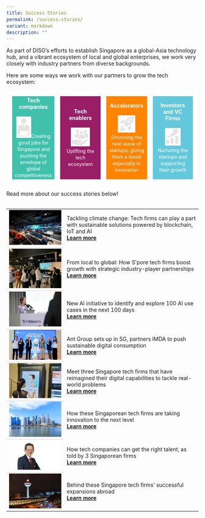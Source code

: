 ```yaml
---
title: Success Stories
permalink: /success-stories/
variant: markdown
description: ""
---
```

As part of DISG’s efforts to establish Singapore as a global-Asia technology hub, and a vibrant ecosystem of local and global enterprises, we work very closely with industry partners from diverse backgrounds.  

Here are some ways we work with our partners to grow the tech ecosystem:  
<table>
	<tbody><tr>
		<td style="background:#40c1ac; color:white; text-align: center; border: 15px solid white; width:25%;">
			<b>Tech companies</b>
			<br><br><img style="max-width: 40%" src="/images/Stickers/techcompanies.png"><span style="font-size:0.9em;">Creating good jobs for Singapore and pushing the envelope of global competitiveness </span>
		</td>
		<td style="background:#991e66; color:white; text-align: center; border: 15px solid white; width:25%;">
			<b>Tech enablers</b>
			<br><br><img style="max-width: 55%" src="/images/Stickers/techenablers.png"><span style="font-size:0.9em;">Uplifting the tech ecosystem</span>
		</td>
		<td style="background:#ff8400; color:white; text-align: center; border: 15px solid white; width:25%;">
			<b>Accelerators</b>
			<br><br><img style="max-width: 50%" src="/images/Stickers/accelerators.png"><span style="font-size:0.9em;">Grooming the next wave of startups, giving them a boost especially in innovation</span>
		</td>
		<td style="background:#63c8dc; color:white; text-align: center; border: 15px solid white; width:25%;">
			<b>Investors and VC Firms</b>
			<br><br><img style="max-width: 45%" src="/images/Stickers/investors.png"><span style="font-size:0.9em;">Nurturing the startups and supporting their growth </span>
		</td>
	</tr>
</tbody></table>
Read more about our success stories below! 
<br><br>
<table>
	<!-- 1ST OR MIDDLE ROWS -->
	<tbody><tr>
		<td style="width:30%; vertical-align:middle; border-bottom: 0.75px solid lightgrey">
			<img src="/images/Success%20Stories%20Images/story1.jpg">
		</td>
		<td style="vertical-align:middle;">Tackling climate change: Tech firms can play a part with sustainable solutions powered by blockchain, IoT and AI
			<br><b><a target="_blank" href="https://www.businesstimes.com.sg/startups-tech/imda-tackling-climate-change-tech-firms-can-play-a-part-with-sustainable-solutions-powered-by-blockchain-IoT-and-AI">Learn more</a></b>
		</td>
    </tr>
		<tr>
		<td style="width:30%; vertical-align:middle; border-bottom: 0.75px solid lightgrey">
			<img src="/images/Success%20Stories%20Images/story2.png">
		</td>
		<td style="vertical-align:middle;">From local to global: How S'pore tech firms boost growth with strategic industry-player partnerships
			<br><b><a target="_blank" href="https://www.businesstimes.com.sg/startups-tech/technology/imda-from-local-to-global-how-singapore-tech-firms-boost-growth-with-strategic-industry-player-partnerships">Learn more</a></b>
		</td>
    </tr>
		<tr>
		<td style="width:30%; vertical-align:middle; border-bottom: 0.75px solid lightgrey">
			<img src="/images/Success%20Stories%20Images/story3.png">
		</td>
		<td style="vertical-align:middle;">New AI initiative to identify and explore 100 AI use cases in the next 100 days
			<br><b><a target="_blank" href="https://www.straitstimes.com/tech/new-ai-initiative-to-identify-and-address-100-ai-use-cases-in-the-next-100-days">Learn more</a></b>
		</td>
    </tr>
		<tr>
		<td style="width:30%; vertical-align:middle; border-bottom: 0.75px solid lightgrey">
			<img src="/images/Success%20Stories%20Images/story4.png">
		</td>
		<td style="vertical-align:middle;">Ant Group sets up in SG, partners IMDA to push sustainable digital consumption
			<br><b><a target="_blank" href="https://www.marketing-interactive.com/ant-group-sets-up-in-sg-partners-imda-to-push-sustainable-digital-consumption">Learn more</a></b>
		</td>
    </tr>
		<tr>
		<td style="width:30%; vertical-align:middle; border-bottom: 0.75px solid lightgrey">
			<img src="/images/Success%20Stories%20Images/story5.png">
		</td>
		<td style="vertical-align:middle;">Meet three Singapore tech firms that have reimagined their digital capabilities to tackle real-world problems
			<br><b><a target="_blank" href="https://www.businesstimes.com.sg/startups-tech/technology/imda-meet-three-singapore-tech-firms-have-reimagined-their-digital-capabilities">Learn more</a></b>
		</td>
    </tr>
		<tr>
		<td style="width:30%; vertical-align:middle; border-bottom: 0.75px solid lightgrey">
			<img src="/images/Success%20Stories%20Images/story6.png">
		</td>
		<td style="vertical-align:middle;">How these Singaporean tech firms are taking innovation to the next level
			<br><b><a target="_blank" href="https://www.techinasia.com/singaporean-tech-firms-innovation-level">Learn more</a></b>
		</td>
    </tr>
		<tr>
		<td style="width:30%; vertical-align:middle; border-bottom: 0.75px solid lightgrey">
			<img src="/images/Success%20Stories%20Images/story7.png">
		</td>
		<td style="vertical-align:middle;">How tech companies can get the right talent, as told by 3 Singaporean firms
			<br><b><a target="_blank" href="https://www.techinasia.com/tech-companies-talent-told-3-singaporean-firms">Learn more</a></b>
		</td>
    </tr>
	<!-- LAST ROW -->
	<tr>
		<td style="width:30%; vertical-align:middle;">
			<img src="/images/Success%20Stories%20Images/story8.png">
		</td>
		<td style="vertical-align:middle;">Behind these Singapore tech firms’ successful expansions abroad
			<br><b><a target="_blank" href="https://www.techinasia.com/singapore-tech-firms-successful-expansions">Learn more</a></b>
		</td>
    </tr>
</tbody></table>